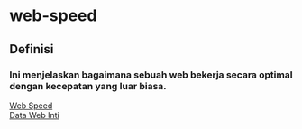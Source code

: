 # web-speed
## Definisi
### Ini menjelaskan bagaimana sebuah web bekerja secara optimal dengan kecepatan yang luar biasa.
[Web Speed](https://firmansyahbio.github.io/web-speed)<br/>
[Data Web Inti](https://pagespeed.web.dev/report?url=https%3A%2F%2Ffirmansyahbio.github.io%2Fweb-speed%2F&hl=in)
